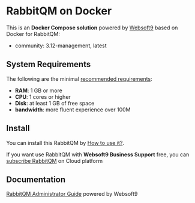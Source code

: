 # RabbitQM on Docker  

This is an **Docker Compose solution** powered by [Websoft9](https://www.websoft9.com) based on Docker for RabbitQM:


 - community:  3.12-management, latest


## System Requirements

The following are the minimal [recommended requirements](https://github.com/rabbitmq/docker#recommended-system-requirements):

* **RAM**: 1 GB or more
* **CPU**: 1 cores or higher
* **Disk**: at least 1 GB of free space
* **bandwidth**: more fluent experience over 100M  

## Install

You can install this RabbitQM by [How to use it?](https://github.com/Websoft9/docker-library#how-to-use-it).   

If you want use RabbitQM with **Websoft9 Business Support** free, you can [subscribe RabbitQM](https://www.websoft9.com/apps) on Cloud platform

## Documentation

[RabbitQM Administrator Guide](https://support.websoft9.com/docs/rabbitmq) powered by Websoft9
